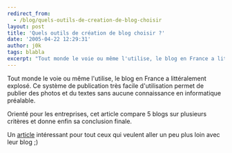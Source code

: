 ```yaml
---
redirect_from:
  - /blog/quels-outils-de-creation-de-blog-choisir
layout: post
title: 'Quels outils de création de blog choisir ?'
date: '2005-04-22 12:29:31'
author: j0k
tags: blabla
excerpt: "Tout monde le voie ou même l'utilise, le blog en France a littéralement explosé. Ce système de publication très facile d'utilisation permet de publier des photos et du textes sans aucune connaissance en informatique préalable.     \nOrienté pour les entreprises, cet article compare 5 blogs sur plusieurs critères et donne enfin sa conclusion finale.  \n  \n  …"
---
```


Tout monde le voie ou même l'utilise, le blog en France a littéralement explosé. Ce système de publication très facile d'utilisation permet de publier des photos et du textes sans aucune connaissance en informatique préalable.

Orienté pour les entreprises, cet article compare 5 blogs sur plusieurs critères et donne enfin sa conclusion finale.

Un [article](http://www.indexel.net/1_6_4083__3_/5/21/1/Quels_outils_de_creation_de_blog_choisir_pour_votre_entreprise__.htm) intéressant pour tout ceux qui veulent aller un peu plus loin avec leur blog ;)
